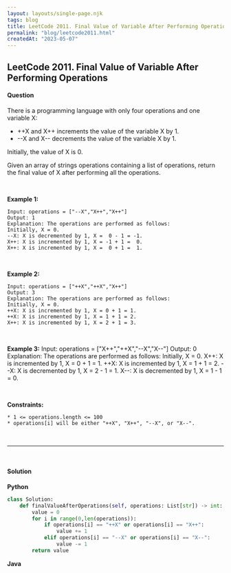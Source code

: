```yaml
---
layout: layouts/single-page.njk
tags: blog
title: LeetCode 2011. Final Value of Variable After Performing Operations
permalink: "blog/leetcode2011.html"
createdAt: "2023-05-07"
---
```


## LeetCode 2011. Final Value of Variable After Performing Operations

#### Question
There is a programming language with only four operations and one variable X:

* ++X and X++ increments the value of the variable X by 1.
* --X and X-- decrements the value of the variable X by 1.

Initially, the value of X is 0.

Given an array of strings operations containing a list of operations, return the final value of X after performing all the operations.

<p>&nbsp;</p>

**Example 1:**

    Input: operations = ["--X","X++","X++"]
    Output: 1
    Explanation: The operations are performed as follows:
    Initially, X = 0.
    --X: X is decremented by 1, X =  0 - 1 = -1.
    X++: X is incremented by 1, X = -1 + 1 =  0.
    X++: X is incremented by 1, X =  0 + 1 =  1.

<p>&nbsp;</p>

**Example 2:**

    Input: operations = ["++X","++X","X++"]
    Output: 3
    Explanation: The operations are performed as follows:
    Initially, X = 0.
    ++X: X is incremented by 1, X = 0 + 1 = 1.
    ++X: X is incremented by 1, X = 1 + 1 = 2.
    X++: X is incremented by 1, X = 2 + 1 = 3.

<p>&nbsp;</p>

**Example 3:**
    Input: operations = ["X++","++X","--X","X--"]
    Output: 0
    Explanation: The operations are performed as follows:
    Initially, X = 0.
    X++: X is incremented by 1, X = 0 + 1 = 1.
    ++X: X is incremented by 1, X = 1 + 1 = 2.
    --X: X is decremented by 1, X = 2 - 1 = 1.
    X--: X is decremented by 1, X = 1 - 1 = 0.

<p>&nbsp;</p>

**Constraints:**


    * 1 <= operations.length <= 100
    * operations[i] will be either "++X", "X++", "--X", or "X--".

<p>&nbsp;</p>

---

<p>&nbsp;</p>

#### Solution
**Python**
```Python
class Solution:
    def finalValueAfterOperations(self, operations: List[str]) -> int:
        value = 0
        for i in range(0,len(operations)):
            if operations[i] == "++X" or operations[i] == "X++":
                value += 1
            elif operations[i] == "--X" or operations[i] == "X--":
                value -= 1
        return value
```

**Java**
